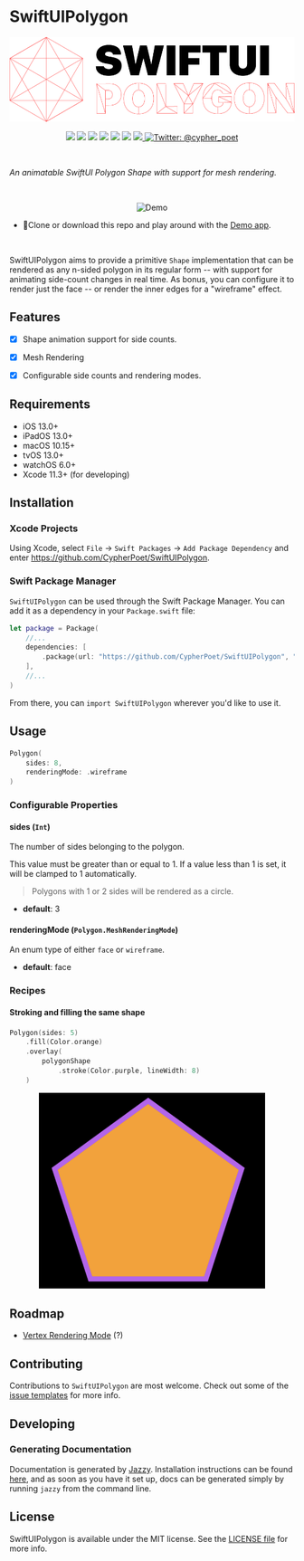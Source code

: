 # SwiftUIPolygon

<p align="center">
   <img width="600px" src="./Assets/Logo/Exports/logo.png" alt="SwiftUIPolygon Header Logo">
</p>


<p align="center">
    <img src="https://img.shields.io/badge/Swift-5.1-F06C33.svg" />
    <img src="https://img.shields.io/badge/iOS-13.0+-865EFC.svg" />
    <img src="https://img.shields.io/badge/iPadOS-13.0+-F65EFC.svg" />
    <img src="https://img.shields.io/badge/macOS-10.15+-179AC8.svg" />
    <img src="https://img.shields.io/badge/tvOS-13.0+-41465B.svg" />
    <img src="https://img.shields.io/badge/watchOS-6.0+-1FD67A.svg" />
    <a href="https://github.com/apple/swift-package-manager">
      <img src="https://img.shields.io/badge/spm-compatible-brightgreen.svg?style=flat" />
    </a>
    <a href="https://twitter.com/cypher_poet">
        <img src="https://img.shields.io/badge/Contact-@cypher_poet-lightgrey.svg?style=flat" alt="Twitter: @cypher_poet" />
    </a>
</p>

<br/>

<p align="center">

  _An animatable SwiftUI Polygon Shape with support for mesh rendering._

</p>

<br/>

<p align="center">
   <img src="./Assets/Screenshots/demo-1.gif" width="400px" alt="Demo">

   <div>

   - 🔗Clone or download this repo and play around with the [Demo app](./Demo/).

   </div>
</p>

<br/>

<p align="center">

  SwiftUIPolygon aims to provide a primitive `Shape` implementation that can be rendered as any n-sided polygon in its regular form -- with support for animating side-count changes in real time. As bonus, you can configure it to render just the face -- or render the inner edges for a "wireframe" effect.

</p>



## Features

- [x] Shape animation support for side counts.
- [x] Mesh Rendering
- [x] Configurable side counts and rendering modes.


## Requirements

- iOS 13.0+
- iPadOS 13.0+
- macOS 10.15+
- tvOS 13.0+
- watchOS 6.0+
- Xcode 11.3+ (for developing)



## Installation

### Xcode Projects

Using Xcode, select `File` -> `Swift Packages` -> `Add Package Dependency` and enter https://github.com/CypherPoet/SwiftUIPolygon.

### Swift Package Manager

`SwiftUIPolygon` can be used through the Swift Package Manager. You can add it as a dependency in your `Package.swift` file:

```swift
let package = Package(
    //...
    dependencies: [
        .package(url: "https://github.com/CypherPoet/SwiftUIPolygon", "0.1.0"),
    ],
    //...
)
```

From there, you can `import SwiftUIPolygon` wherever you'd like to use it.


## Usage

```swift
Polygon(
    sides: 8,
    renderingMode: .wireframe
)
```

### Configurable Properties

#### sides (`Int`)

The number of sides belonging to the polygon.

This value must be greater than or equal to 1.
If a value less than 1 is set, it will be clamped to 1 automatically.

> Polygons with 1 or 2 sides will be rendered as a circle.

- **default**: 3


#### renderingMode (`Polygon.MeshRenderingMode`)

An enum type of either `face` or `wireframe`.

- **default**: face


### Recipes

#### Stroking and filling the same shape

```swift
Polygon(sides: 5)
    .fill(Color.orange)
    .overlay(
        polygonShape
            .stroke(Color.purple, lineWidth: 8)
    )
```

<p align="center">
   <img src="./Assets/Screenshots/stroke-and-fill.png" width="400px" alt="Stroke & Fill">
</p>



## Roadmap

- [Vertex Rendering Mode](https://en.wikipedia.org/wiki/Polygon_mesh#/media/File:Mesh_overview.svg) (?)


## Contributing

Contributions to `SwiftUIPolygon` are most welcome. Check out some of the [issue templates](./.github/ISSUE_TEMPLATE/) for more info.


## Developing

### Generating Documentation

Documentation is generated by [Jazzy](https://github.com/realm/jazzy). Installation instructions can be found [here](https://github.com/realm/jazzy#installation), and as soon as you have it set up, docs can be generated simply by running `jazzy` from the command line.



## License

SwiftUIPolygon is available under the MIT license. See the [LICENSE file](./LICENSE) for more info.
